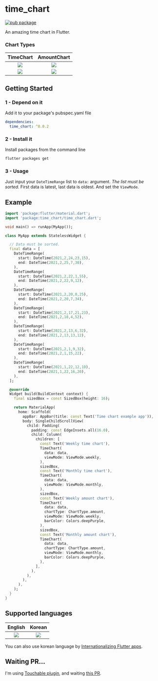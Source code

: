 # time_chart


[![pub package](https://img.shields.io/pub/v/time_chart.svg)](https://pub.dev/packages/time_chart)

An amazing time chart in Flutter.

### Chart Types

|                          TimeChart                           |                         AmountChart                          |
| :----------------------------------------------------------: | :----------------------------------------------------------: |
| ![](https://github.com/jja08111/time_chart/blob/main/assets/images/time_chart/weekly_time_chart.gif?raw=true) | ![](https://github.com/jja08111/time_chart/blob/main/assets/images/amount_chart/weekly_amount_chart.gif?raw=true) |
| ![](https://github.com/jja08111/time_chart/blob/main/assets/images/time_chart/monthly_time_chart.gif?raw=true) | ![](https://github.com/jja08111/time_chart/blob/main/assets/images/amount_chart/monthly_amount_chart.gif?raw=true) |



## Getting Started

### 1 - Depend on it

Add it to your package's pubspec.yaml file

```yml
dependencies:
  time_chart: ^0.0.2
```

### 2 - Install it

Install packages from the command line

```sh
flutter packages get
```

### 3 - Usage

Just input your `DateTimeRange` list to `data:` argument. *The list must be sorted.* First data is
latest, last data is oldest. And set the `ViewMode`.



## Example

```dart
import 'package:flutter/material.dart';
import 'package:time_chart/time_chart.dart';

void main() => runApp(MyApp());

class MyApp extends StatelessWidget {

  // Data must be sorted.
  final data = [
    DateTimeRange(
      start: DateTime(2021,2,24,23,15),
      end: DateTime(2021,2,25,7,30),
    ),
    DateTimeRange(
      start: DateTime(2021,2,22,1,55),
      end: DateTime(2021,2,22,9,12),
    ),
    DateTimeRange(
      start: DateTime(2021,2,20,0,25),
      end: DateTime(2021,2,20,7,34),
    ),
    DateTimeRange(
      start: DateTime(2021,2,17,21,23),
      end: DateTime(2021,2,18,4,52),
    ),
    DateTimeRange(
      start: DateTime(2021,2,13,6,32),
      end: DateTime(2021,2,13,13,12),
    ),
    DateTimeRange(
      start: DateTime(2021,2,1,9,32),
      end: DateTime(2021,2,1,15,22),
    ),
    DateTimeRange(
      start: DateTime(2021,1,22,12,10),
      end: DateTime(2021,1,22,16,20),
    ),
  ];

  @override
  Widget build(BuildContext context) {
    final sizedBox = const SizedBox(height: 16);

    return MaterialApp(
      home: Scaffold(
        appBar: AppBar(title: const Text('Time chart example app')),
        body: SingleChildScrollView(
          child: Padding(
            padding: const EdgeInsets.all(16.0),
            child: Column(
              children: [
                const Text('Weekly time chart'),
                TimeChart(
                  data: data,
                  viewMode: ViewMode.weekly,
                ),
                sizedBox,
                const Text('Monthly time chart'),
                TimeChart(
                  data: data,
                  viewMode: ViewMode.monthly,
                ),
                sizedBox,
                const Text('Weekly amount chart'),
                TimeChart(
                  data: data,
                  chartType: ChartType.amount,
                  viewMode: ViewMode.weekly,
                  barColor: Colors.deepPurple,
                ),
                sizedBox,
                const Text('Monthly amount chart'),
                TimeChart(
                  data: data,
                  chartType: ChartType.amount,
                  viewMode: ViewMode.monthly,
                  barColor: Colors.deepPurple,
                ),
              ],
            ),
          ),
        ),
      ),
    );
  }
}
```

## Supported languages

|                           English                            |                            Korean                            |
| :----------------------------------------------------------: | :----------------------------------------------------------: |
| ![](https://github.com/jja08111/time_chart/blob/main/assets/images/time_chart/weekly_time_chart.gif?raw=true) | ![](https://github.com/jja08111/time_chart/blob/main/assets/images/time_chart/weekly_time_chart_ko.gif?raw=true) |

You can also use korean language by [Internationalizing Flutter apps](https://flutter.dev/docs/development/accessibility-and-localization/internationalization).

## Waiting PR...

I'm using [Touchable plugin](https://github.com/nateshmbhat/touchable), and waiting
[this PR](https://github.com/nateshmbhat/touchable/pull/17).